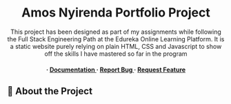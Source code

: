 <div align='center'>

<h1>Amos Nyirenda Portfolio Project</h1>
<p>This project has been designed as part of my assignments while following the Full Stack Engineering Path at the Edureka Online Learning Platform. It is a static website purely relying on plain HTML, CSS and Javascript to show off the skills I have mastered so far in the program</p>

<h4> <span> · </span> <a href="https://github.com/amgwazo/amos_nyirenda_portfolio/blob/master/README.md"> Documentation </a> <span> · </span> <a href="https://github.com/amgwazo/amos_nyirenda_portfolio/issues"> Report Bug </a> <span> · </span> <a href="https://github.com/amgwazo/amos_nyirenda_portfolio/issues"> Request Feature </a> </h4>


</div>

## :star2: About the Project
